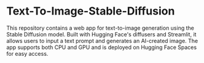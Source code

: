 # Text-To-Image-Stable-Diffusion
This repository contains a web app for text-to-image generation using the Stable Diffusion model. Built with Hugging Face's diffusers and Streamlit, it allows users to input a text prompt and generates an AI-created image. The app supports both CPU and GPU and is deployed on Hugging Face Spaces for easy access.
